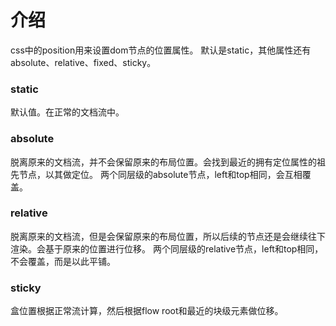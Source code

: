 # 介绍

css中的position用来设置dom节点的位置属性。
默认是static，其他属性还有absolute、relative、fixed、sticky。

### static
默认值。在正常的文档流中。

### absolute
脱离原来的文档流，并不会保留原来的布局位置。会找到最近的拥有定位属性的祖先节点，以其做定位。
两个同层级的absolute节点，left和top相同，会互相覆盖。

### relative
脱离原来的文档流，但是会保留原来的布局位置，所以后续的节点还是会继续往下渲染。会基于原来的位置进行位移。
两个同层级的relative节点，left和top相同，不会覆盖，而是以此平铺。

### sticky

盒位置根据正常流计算，然后根据flow root和最近的块级元素做位移。

